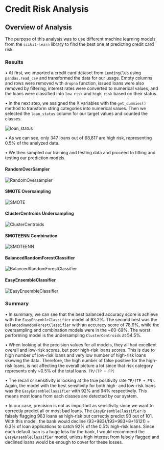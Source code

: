 # Credit Risk Analysis

## Overview of Analysis

The purpose of this analysis was to use different machine learning models from the `scikit-learn` library to find the best one at predicting credit card risk. 

### Results

•	At first, we imported a credit card dataset from `LendingClub` using `pandas.read_csv` and transformed the data for our usage. Empty columns and rows were removed with `dropna` function, issued loans were also removed by filtering, interest rates were converted to numerical values, and the loans were classified into `low risk` and `high risk` based on their status.

•	In the next step, we assigned the X variables with the `get_dummies()` method to transform string categories into numerical values. Then we selected the `loan_status` column for our target values and counted the classes. 

![loan_status](Resources/loan_status.png)

•	As we can see, only 347 loans out of 68,817 are high risk, representing 0.5% of the analyzed data. 

•	We then sampled our training and testing data and proceed to fitting and testing our prediction models.

#### RandomOverSampler

![RandomOversampler](Resources/RandomOversampler.png)


#### SMOTE Oversampling

![SMOTE](Resources/SMOTE.png)


#### ClusterCentroids Undersampling

![ClusterCentroids](Resources/ClusterCentroids.png)


#### SMOTEENN Combination

![SMOTEENN](Resources/SMOTEENN.png)


#### BalancedRandomForestClassifier

![BalancedRandomForestClassifier](Resources/BalancedRandomForestClassifier.png)


#### EasyEnsembleClassifier

![EasyEnsembleClassifier](Resources/EasyEnsembleClassifier.png)


### Summary

•	In summary, we can see that the best balanced accuracy score is achieve with the `EasyEnsembleClassifier` model at 93.2%. The second best was the `BalancedRandomForestClassifier` with an accuracy score of 78.9%, while the oversampling and combination models were in the ~60-69%. The worst performing model is the undersampling `ClusterCentroids` at 54.5%.

•	When looking at the precision values for all models, they all had excellent overall and low-risk scores, but poor high-risk loans scores. This is due to high number of low-risk loans and very low number of high-risk loans skewing the data. Therefore, the high number of false positive for the high-risk loans, is not affecting the overall picture a lot since that risk category represents only ~0.5% of the total loans. `TP/(TP + FP)`

•	The recall or sensitivity is looking at the true positivity rate `TP/(TP + FN)`. Again, the model with the best sensitivity for both high- and low-risk loans was the `EasyEnsembleClassifier` with 92% and 94% respectively. This means most loans from each classes are detected by our system.

•	In our case, precision is not as important as sensitivity since we want to correctly predict all or most bad loans. The `EasyEnsembleClassifier` is falsely flagging 983 loans as high-risk but correctly predict 93 out of 101. With this model, the bank would decline (93+983)/(93+983+8+16121) = 6.3% of loan applications to catch 92% of the 0.5% high-risk loans. Since each default loan is a huge loss for the bank, I would recommend the `EasyEnsembleClassifier` model, unless high interest from falsely flagged and declined loans would be enough to cover for these losses.

